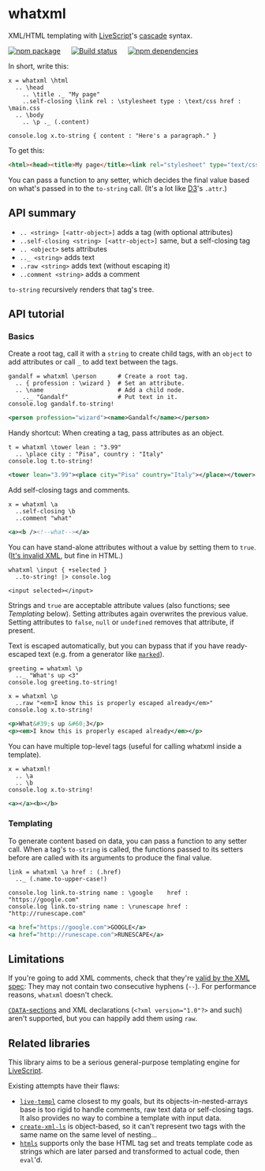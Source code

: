 # whatxml

XML/HTML templating with [LiveScript][1]'s [cascade][2] syntax.

[![npm package](https://img.shields.io/npm/v/whatxml.svg?style=flat-square)](https://www.npmjs.com/package/whatxml)
&emsp;
[![Build status](https://img.shields.io/travis/anko/whatxml.svg?style=flat-square)](https://travis-ci.org/anko/whatxml)
&emsp;
[![npm dependencies](https://img.shields.io/david/anko/whatxml.svg?style=flat-square)](https://david-dm.org/anko/whatxml)

In short, write this:

```ls
x = whatxml \html
  .. \head
    .. \title ._ "My page"
    ..self-closing \link rel : \stylesheet type : \text/css href : \main.css
  .. \body
    .. \p ._ (.content)

console.log x.to-string { content : "Here's a paragraph." }
```

To get this:

```html
<html><head><title>My page</title><link rel="stylesheet" type="text/css" href="main.css" /></head><body><p>Here&#x27;s a paragraph.</p></body></html>
```

You can pass a function to any setter, which decides the final value based on
what's passed in to the `to-string` call. (It's a lot like [D3][3]'s `.attr`.)

## API summary

 - `.. <string> [<attr-object>]` adds a tag (with optional attributes)
 - `..self-closing <string> [<attr-object>]` same, but a self-closing tag
 - `.. <object>` sets attributes
 - `.._ <string>` adds text
 - `..raw <string>` adds text (without escaping it)
 - `..comment <string>` adds a comment

`to-string` recursively renders that tag's tree.

## API tutorial

### Basics

Create a root tag, call it with a `string` to create child tags, with an
`object` to add attributes or call `_` to add text between the tags.

```ls
gandalf = whatxml \person      # Create a root tag.
  .. { profession : \wizard }  # Set an attribute.
  .. \name                     # Add a child node.
    .._ "Gandalf"              # Put text in it.
console.log gandalf.to-string!
```
```xml
<person profession="wizard"><name>Gandalf</name></person>
```

Handy shortcut:  When creating a tag, pass attributes as an object.

```ls
t = whatxml \tower lean : "3.99"
  .. \place city : "Pisa", country : "Italy"
console.log t.to-string!
```
```xml
<tower lean="3.99"><place city="Pisa" country="Italy"></place></tower>
```

Add self-closing tags and comments.

```ls
x = whatxml \a
  ..self-closing \b
  ..comment "what"
```
```xml
<a><b /><!--what--></a>
```

You can have stand-alone attributes without a value by setting them to `true`.
([It's invalid XML][4], but fine in HTML.)

```ls
whatxml \input { +selected }
  ..to-string! |> console.log
```
```ls
<input selected></input>
```

Strings and `true` are acceptable attribute values (also functions; see
*Templating* below). Setting attributes again overwrites the previous value.
Setting attributes to `false`, `null` or `undefined` removes that attribute, if
present.

Text is escaped automatically, but you can bypass that if you have
ready-escaped text (e.g. from a generator like [`marked`][5]).

```ls
greeting = whatxml \p
  .._ "What's up <3"
console.log greeting.to-string!

x = whatxml \p
  ..raw "<em>I know this is properly escaped already</em>"
console.log x.to-string!
```

```xml
<p>What&#39;s up &#60;3</p>
<p><em>I know this is properly escaped already</em></p>
```

You can have multiple top-level tags (useful for calling whatxml inside a
template).

```ls
x = whatxml!
  .. \a
  .. \b
console.log x.to-string!
```

```xml
<a></a><b></b>
```

### Templating

To generate content based on data, you can pass a function to any setter call.
When a tag's `to-string` is called, the functions passed to its setters before
are called with its arguments to produce the final value.

```ls
link = whatxml \a href : (.href)
  .._ (.name.to-upper-case!)

console.log link.to-string name : \google    href : "https://google.com"
console.log link.to-string name : \runescape href : "http://runescape.com"
```

```xml
<a href="https://google.com">GOOGLE</a>
<a href="http://runescape.com">RUNESCAPE</a>
```

## Limitations

If you're going to add XML comments, check that they're [valid by the XML
spec][6]: They may not contain two consecutive hyphens (`--`). For performance
reasons, `whatxml` doesn't check.

[`CDATA`-sections][7] and XML declarations (`<?xml version="1.0"?>` and such)
aren't supported, but you can happily add them using `raw`.

## Related libraries

This library aims to be a serious general-purpose templating engine for
[LiveScript][8].

Existing attempts have their flaws:

 - [`live-templ`][9] came closest to my goals, but its
   objects-in-nested-arrays base is too rigid to handle comments, raw text data
   or self-closing tags. It also provides no way to combine a template with
   input data.
 - [`create-xml-ls`][10] is object-based, so it can't represent two tags with
   the same name on the same level of nesting…
 - [`htmls`][11] supports only the base HTML tag set and treats template code as
   strings which are later parsed and transformed to actual code, then
   `eval`'d.


[1]: http://livescript.net/
[2]: http://livescript.net/#property-access-cascades
[3]: http://d3js.org/
[4]: http://stackoverflow.com/questions/6926442/is-an-xml-attribute-without-value-valid
[5]: https://github.com/chjj/marked
[6]: http://www.w3.org/TR/2006/REC-xml11-20060816/#sec-comments
[7]: http://en.wikipedia.org/wiki/CDATA
[8]: http://livescript.net/
[9]: https://www.npmjs.org/package/live-tmpl
[10]: https://www.npmjs.org/package/create-xml-ls
[11]: https://www.npmjs.org/package/htmls
